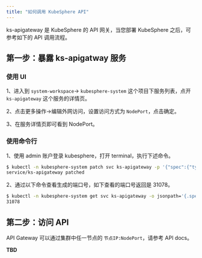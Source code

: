 ```yaml
---
title: "如何调用 KubeSphere API"
---
```


ks-apigateway 是 KubeSphere 的 API 网关，当您部署 KubeSphere 之后，可参考如下的 API 调用流程。


## 第一步：暴露 ks-apigatway 服务

### 使用 UI

1、进入到 `system-workspace`-> `kubesphere-system` 这个项目下服务列表，点开 `ks-apigateway` 这个服务的详情页。

2、点击更多操作->编辑外网访问，设置访问方式为 `NodePort`，点击确定。

3、在服务详情页即可看到 NodePort。

### 使用命令行

1、使用 admin 账户登录 kubesphere，打开 terminal，执行下述命令。

```bash
$ kubectl -n kubesphere-system patch svc ks-apigateway -p '{"spec":{"type":"NodePort"}}'
service/ks-apigateway patched
```

2、通过以下命令查看生成的端口号，如下查看的端口号返回是 31078。

```bash
$ kubectl -n kubesphere-system get svc ks-apigateway -o jsonpath='{.spec.ports[0].nodePort}'
31078
```

## 第二步：访问 API

API Gateway 可以通过集群中任一节点的 `节点IP:NodePort`，请参考 API docs。

**TBD**